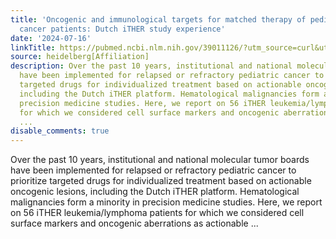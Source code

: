 ```yaml
---
title: 'Oncogenic and immunological targets for matched therapy of pediatric blood
  cancer patients: Dutch iTHER study experience'
date: '2024-07-16'
linkTitle: https://pubmed.ncbi.nlm.nih.gov/39011126/?utm_source=curl&utm_medium=rss&utm_campaign=pubmed-2&utm_content=1FakS-2QOkCT8HsMOQP1bCRQ4YzyumYOmxmF0moLsQ3dFB1E9V&fc=20220326224207&ff=20240716183906&v=2.18.0.post9+e462414
source: heidelberg[Affiliation]
description: Over the past 10 years, institutional and national molecular tumor boards
  have been implemented for relapsed or refractory pediatric cancer to prioritize
  targeted drugs for individualized treatment based on actionable oncogenic lesions,
  including the Dutch iTHER platform. Hematological malignancies form a minority in
  precision medicine studies. Here, we report on 56 iTHER leukemia/lymphoma patients
  for which we considered cell surface markers and oncogenic aberrations as actionable
  ...
disable_comments: true
---
```

Over the past 10 years, institutional and national molecular tumor boards have been implemented for relapsed or refractory pediatric cancer to prioritize targeted drugs for individualized treatment based on actionable oncogenic lesions, including the Dutch iTHER platform. Hematological malignancies form a minority in precision medicine studies. Here, we report on 56 iTHER leukemia/lymphoma patients for which we considered cell surface markers and oncogenic aberrations as actionable ...